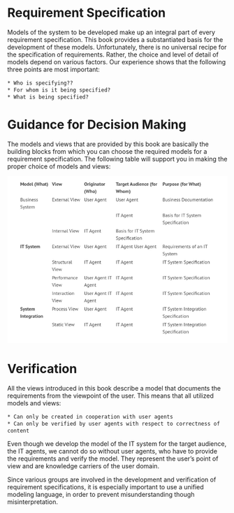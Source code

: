 # Requirement Specification

Models of the system to be developed make up an integral part of every requirement specification. This book provides a substantiated basis for the development of these models. Unfortunately, there is no universal recipe for the specification of requirements. Rather, the choice and level of detail of models depend on various factors. Our experience shows that the following three points are most important:

	* Who is specifying??
	* For whom is it being specified?
	* What is being specified?
	
# Guidance for Decision Making

The models and views that are provided by this book are basically the building blocks from which you can choose the required models for a requirement specification. The following table will support you in making the proper choice of models and views:

![System_View](images/System_View.jpg)

# Verification
All the views introduced in this book describe a model that documents the requirements from the viewpoint of the user. This means that all utilized models and views:

	* Can only be created in cooperation with user agents
	* Can only be verified by user agents with respect to correctness of content

Even though we develop the model of the IT system for the target audience, the IT agents, we cannot do so without user agents, who have to provide the requirements and verify the model. They represent the user’s point of view and are knowledge carriers of the user domain.

Since various groups are involved in the development and verification of requirement specifications, it is especially important to use a unified modeling language, in order to prevent misunderstanding though misinterpretation.
	

